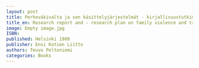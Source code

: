 ```yaml
---
layout: post
title: Perheväkivalta ja sen käsittelyjärjestelmät - kirjallisuustutkimus ja tutkimussuunnitelma.  (84 s.)
title_en: Research report and - research plan on family violence and treatment systems 
image: Empty image.jpg
ISBN: 
published: Helsinki 1980 
publisher: Ensi Kotien Liitto
authors: Teuvo Peltoniemi
categories: Books
---
```

